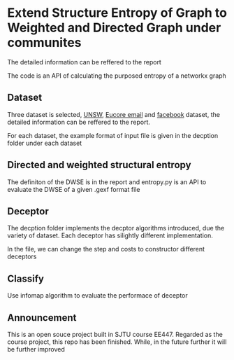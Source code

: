 # Extend Structure Entropy of Graph to Weighted and Directed Graph under communites
The detailed information can be reffered to the report

The code is an API of calculating the purposed entropy of a networkx graph
## Dataset
Three dataset is selected, [UNSW](https://iotanalytics.unsw.edu.au/iottraces.html), [Eucore email](http://snap.stanford.edu/data/email-Eu-core.html) and [facebook](ttp://snap.stanford.edu/data/ego-Facebook.html) dataset, the detailed information can be reffered to the report.

For each dataset, the example format of input file is given in the decption folder under each dataset
## Directed and weighted structural entropy
The definiton of the DWSE is in the report and entropy.py is an API to evaluate the DWSE of a given .gexf format file
## Deceptor
The decption folder implements the decptor algorithms introduced, due the variety of dataset. Each deceptor has silightly different implementation. 

In the file, we can change the step and costs to constructor different deceptors
## Classify
Use infomap algorithm to evaluate the performace of deceptor

## Announcement
This is an open souce project built in SJTU course EE447. Regarded as the course project, this repo has been finished. While, in the future further it will be further improved